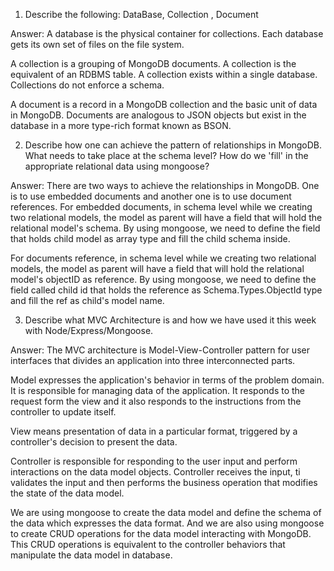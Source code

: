 1. Describe the following: DataBase, Collection , Document

Answer: A database is the physical container for collections. Each database gets its own set of files on the file system.

A collection is a grouping of MongoDB documents. A collection is the equivalent of an RDBMS table. A collection exists within a single database. Collections do not enforce a schema. 

A document is a record in a MongoDB collection and the basic unit of data in MongoDB. Documents are analogous to JSON objects but exist in the database in a more type-rich format known as BSON. 

2. Describe how one can achieve the pattern of relationships in MongoDB. What needs to take place at the schema level? How do we 'fill' in the appropriate relational data using mongoose?

Answer: There are two ways to achieve the relationships in MongoDB. One is to use embedded documents and another one is to use document references. 
For embedded documents, in schema level while we creating two relational models, the model as parent will have a field that will hold the relational model's schema. By using mongoose, we need to define the field that holds child model as array type and fill the child schema inside.

For documents reference, in schema level while we creating two relational models, the model as parent will have a field that will hold the relational model's objectID as reference. By using mongoose, we need to define the field called child id that holds the reference as Schema.Types.ObjectId type and fill the ref as child's model name.

3. Describe what MVC Architecture is and how we have used it this week with Node/Express/Mongoose.

Answer: The MVC architecture is Model-View-Controller pattern for user interfaces that divides an application into three interconnected parts. 

Model expresses the application's behavior in terms of the problem domain. It is responsible for managing data of the application. It responds to the request form the view and it also responds to the instructions from the controller to update itself.

View means presentation of data in a particular format, triggered by a controller's decision to present the data.

Controller is responsible for responding to the user input and perform interactions on the data model objects. Controller receives the input, ti validates the input and then performs the business operation that modifies the state of the data model.

We are using mongoose to create the data model and define the schema of the data which expresses the data format. And we are also using mongoose to create CRUD operations for the data model interacting with MongoDB. This CRUD operations is equivalent to the controller behaviors that manipulate the data model in database.